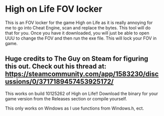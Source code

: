 # High on Life FOV locker
This is an FOV locker for the game High on Life as it is really annoying for me to go into Cheat Engine, scan and replace the bytes. This tool will do that for you.
Once you have it downloaded, you will just be able to open UUU to change the FOV and then run the exe file. This will lock your FOV in game.
















## Huge credits to The Guy on Steam for figuring this out. Check out his thread at: https://steamcommunity.com/app/1583230/discussions/0/3717189457453925172/











This works on build 10125262 of High on Life!! Download the binary for your game version from the Releases section or compile yourself. 



This only works on Windows as I use functions from Windows.h, ect.
